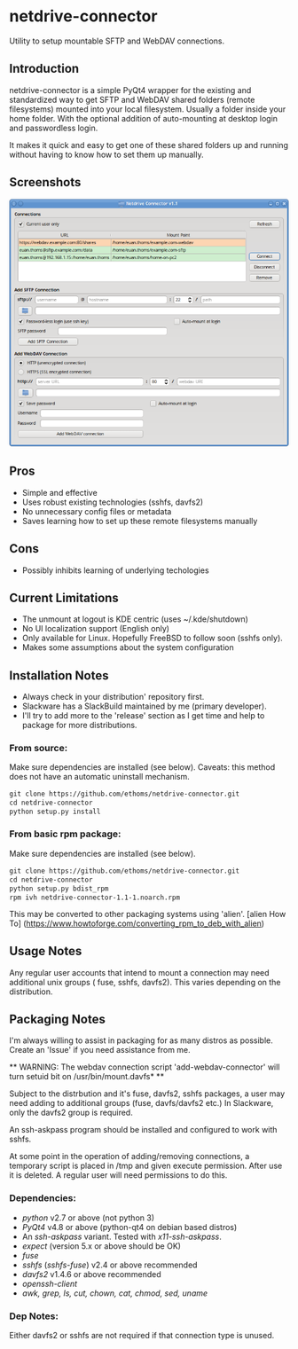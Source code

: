 # netdrive-connector
Utility to setup mountable SFTP and WebDAV connections.

## Introduction
netdrive-connector is a simple PyQt4 wrapper for the existing and standardized
way to get SFTP and WebDAV shared folders (remote filesystems) mounted into your
local filesystem. Usually a folder inside your home folder. With the optional 
addition of auto-mounting at desktop login and passwordless login.

It makes it quick and easy to get one of these shared folders up and running 
without having to know how to set them up manually.

## Screenshots
![netdrive-connect main window](/screenshots/netdrive-connector1.png?raw=true "netdrive-connector Main Window")


## Pros
- Simple and effective
- Uses robust existing technologies (sshfs, davfs2)
- No unnecessary config files or metadata
- Saves learning how to set up these remote filesystems manually

## Cons
- Possibly inhibits learning of underlying techologies


## Current Limitations
- The unmount at logout is KDE centric (uses ~/.kde/shutdown)
- No UI localization support (English only)
- Only available for Linux. Hopefully FreeBSD to follow soon (sshfs only).
- Makes some assumptions about the system configuration


## Installation Notes
- Always check in your distribution' repository first.
- Slackware has a SlackBuild maintained by me (primary developer).
- I'll try to add more to the 'release' section as I get time and help to package 
for more distributions.
### From source:
Make sure dependencies are installed (see below).
Caveats: this method does not have an automatic uninstall mechanism.
```
git clone https://github.com/ethoms/netdrive-connector.git
cd netdrive-connector
python setup.py install
```
### From basic rpm package:
Make sure dependencies are installed (see below).
```
git clone https://github.com/ethoms/netdrive-connector.git
cd netdrive-connector
python setup.py bdist_rpm
rpm ivh netdrive-connector-1.1-1.noarch.rpm
```
This may be converted to other packaging systems using 'alien'.
[alien How To] (https://www.howtoforge.com/converting_rpm_to_deb_with_alien)


## Usage Notes
Any regular user accounts that intend to mount a connection may need additional
unix groups ( fuse, sshfs, davfs2). This varies depending on the distribution.


## Packaging Notes
I'm always willing to assist in packaging for as many distros as possible. Create
an 'Issue' if you need assistance from me.

** WARNING: The webdav connection script 'add-webdav-connector' will turn setuid 
bit on /usr/bin/mount.davfs* **

Subject to the distrbution and it's fuse, davfs2, sshfs packages, a user may need 
adding to additional groups (fuse, davfs/davfs2 etc.)
In Slackware, only the davfs2 group is required.

An ssh-askpass program should be installed and configured to work with sshfs.

At some point in the operation of adding/removing connections, a temporary 
script is placed in /tmp and given execute permission. After use it is deleted. 
A regular user will need permissions to do this.

### Dependencies:
- *python* v2.7 or above (not python 3)
- *PyQt4* v4.8 or above (python-qt4 on debian based distros)
- An *ssh-askpass* variant. Tested with *x11-ssh-askpass*.
- *expect* (version 5.x or above should be OK)
- *fuse*
- *sshfs* (*sshfs-fuse*) v2.4 or above recommended
- *davfs2* v1.4.6 or above recommended
- *openssh-client*
- *awk, grep, ls, cut, chown, cat, chmod, sed, uname*

### Dep Notes:
Either davfs2 or sshfs are not required if that connection type is unused.
